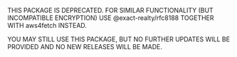 THIS PACKAGE IS DEPRECATED. FOR SIMILAR FUNCTIONALITY (BUT INCOMPATIBLE
ENCRYPTION) USE @exact-realty/rfc8188 TOGETHER WITH aws4fetch INSTEAD.

YOU MAY STILL USE THIS PACKAGE, BUT NO FURTHER UPDATES WILL BE PROVIDED AND
NO NEW RELEASES WILL BE MADE.
